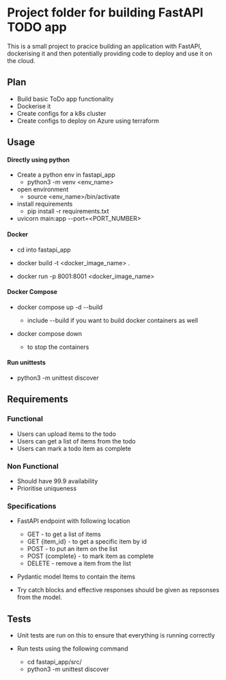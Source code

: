 # Project folder for building FastAPI TODO app

This is a small project to pracice building an application with FastAPI, dockerising it and then potentially providing code to deploy and use it on the cloud. 

## Plan
- Build basic ToDo app functionality
- Dockerise it
- Create configs for a k8s cluster
- Create configs to deploy on Azure using terraform

## Usage

#### Directly using python
- Create a python env in fastapi_app
    - python3 -m venv <env_name>
- open environment 
    - source <env_name>/bin/activate
- install requirements
    - pip install -r requirements.txt
- uvicorn main:app --port=<PORT_NUMBER> 

#### Docker
- cd into fastapi_app

- docker build -t <docker_image_name> .
- docker run  -p 8001:8001 <docker_image_name>


#### Docker Compose
- docker compose up -d --build
    - include --build if you want to build docker containers as well 

- docker compose down
    - to stop the containers     


#### Run unittests
- python3 -m unittest discover



## Requirements
### Functional
- Users can upload items to the todo
- Users can get a list of items from the todo
- Users can mark a todo item as complete

### Non Functional
- Should have 99.9 availability
- Prioritise uniqueness

### Specifications
- FastAPI endpoint with following location
    - GET - to get a list of items
    - GET {item_id} - to get a specific item by id
    - POST - to put an item on the list
    - POST {complete} - to mark item as complete 
    - DELETE - remove a item from the list
- Pydantic model Items to contain the items

- Try catch blocks and effective responses should be given as repsonses from the model. 


## Tests
- Unit tests are run on this to ensure that everything is running correctly

- Run tests using the following command
    - cd fastapi_app/src/ 
    - python3 -m unittest discover
